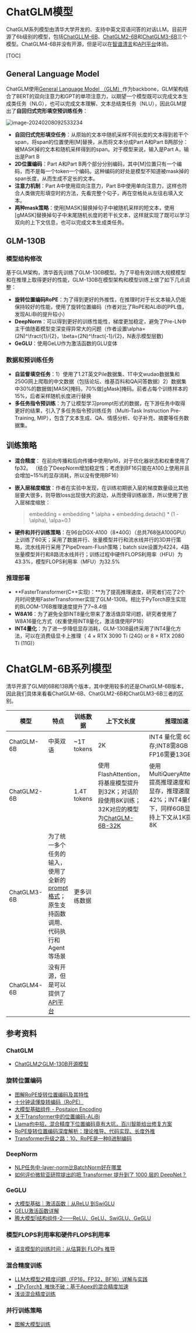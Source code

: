 # ChatGLM模型

ChatGLM系列模型由清华大学开发的、支持中英文双语问答的对话LLM。目前开源了6b级别的模型，包括[ChatGLLM-6B](https://github.com/THUDM/ChatGLM-6B)、[ChatGLM2-6B](https://github.com/THUDM/ChatGLM2-6B)和[ChatGLM3-6B](https://github.com/THUDM/ChatGLM3)三个模型。ChatGLM4-6B并没有开源，但是可以在[智谱清言](https://www.chatglm.cn/)和[API平台](https://open.bigmodel.cn/)体验。



[TOC]

## General Language Model

ChatGLM使用[General Language Model （GLM）](https://github.com/THUDM/GLM)作为backbone，GLM架构结合了BERT的双向注意力和GPT的单项注意力，以期望一个模型既可以完成文本生成类任务（NLG），也可以完成文本理解、文本总结类任务（NLU），因此GLM提出了**自回归式完形填空预训练任务**：



![image-20240208092533234](.\images\image-20240208092533234.png)

+ **自回归式完形填空任务**：从原始的文本中随机采样不同长度的文本得到若干个span，将span的位置使用[M]替换，从而将文本分成Part A和Part B两部分：被MASK掉的文本和随机采样得到的span。对于模型来说，输入是Part A，输出是Part B
+ **2D位置编码**：Part A和Part B两个部分分别编码，其中[M]位置只有一个编码，而不是每一个token一个编码。这种编码的好处是模型不知道被mask掉的span长度，从而生成不定长的文本。
+ **注意力机制**：Part A中使用双向注意力，Part B中使用单向注意力，这样也符合人类做完形填空时的方法，先看完整个句子，再在空格处从左往右填入文本。
+ **两种mask策略**：使用[MASK]替换掉句子中被随机采样的短文本，使用[gMASK]替换掉句子中末尾随机长度的若干长文本，这样就实现了既可以学习双向的上下文信息，也可以完成文本生成类任务。



## GLM-130B

### 模型结构修改

基于GLM架构，清华首先训练了GLM-130B模型。为了平稳有效训练大规模模型和在推理上取得更好的性能，GLM-130B在模型架构和模型训练上做了如下几点调整：

+ **旋转位置编码RoPE**：为了得到更好的外推性，在推理时对于长文本输入仍能保持较好的性能，使用了旋转位置编码（作者对比了RoPE和ALiBi的PPL值，发现ALiBi的提升较小）
+ **DeepNorm**：可以得到更好的训练性能性，梯度更加稳定，避免了Pre-LN中主干值随着模型变深变得异常大的问题（作者设置\alpha=(2N)^\fract{1}/{2}，\beta=(2N)^\fract{-1}/{2}，N表示模型层数)
+ **GeGLU**：使用GeLU作为激活函数的GLU变体



### 数据和预训练任务

+ **自监督填空任务**：1）使用了1.2T英文Pile数据集、1T中文wudao数据集和250G网上爬取的中文数据（包括论坛、维基百科和QA问答数据）2）数据集中30%的数据做[MASK]掩码，70%做[gMask]掩码。前者占每个训练样本的15%，后者采样随机长度进行替换
+ **多任务指令预训练**：为了让模型学习prompt形式的数据，在下游任务中取得更好的结果，引入了多任务指令预训练任务（Multi-Task Instruction Pre-Training, MIP），包含了文本生成、QA、情感分析、句子补充、摘要等任务数据集。



## 训练策略

+ **混合精度**： 在前向传播和后向传播中使用fp16，对于优化器状态和权重使用了fp32。 （结合了DeepNorm增加稳定性；考虑到BF16只能在A100上使用并且会增加~15%的显存消耗，所以没有使用BF16）

+ **嵌入层梯度缩放**：作者在实验中发现，在训练初期嵌入层的梯度数量级比其他层要大很多，则导致loss出现很大的波动，从而使得训练崩溃，所以使用了嵌入层梯度缩放：

  > embedding = embedding * \alpha + embedding.detach() * (1 - \alpha), \alpa=0.1

+ **硬件和并行训练策略**：在96台DGX-A100（8*40G）（总共768张A100GPU）上训练了60天；采用了数据并行、张量模型并行和流水线并行的3D并行策略，流水线并行采用了PipeDream-Flush策略；batch size设置为4224，4路张量模型并行和8路流水线并行；训练过程中硬件FLOPS利用率（HFU）为43.3%，模型FLOPS利用率（MFU）为32.5%



### 推理部署

+ **FasterTransformer(C++实现)：**为了提高推理速度，研究者们花了2个月时间使用FasterTransformer实现了GLM-130B。相比于PyTorch原生实现的BLOOM-176B推理速度提升了7~8.4倍
+ **W8A16**：为了避免全部INT8量化带来了激活值异常问题，研究者使用了W8A16量化方式（权重使用INT8量化，激活值使用FP16）
+ **INT4量化**：为了进一步降低显存消耗，GLM-130B最终采用了INT4量化方法，可以在消费级显卡上推理（ 4 × RTX 3090 Ti (24G) or 8 × RTX 2080 Ti (11G)）



# ChatGLM-6B系列模型

清华开源了GLM的6B和13B两个版本，其中使用较多的还是ChatGLM-6B版本，因此我们具体来看看ChatGLM-6B、ChatGLM2-6B和ChatGLM3-6B三者的区别。



| 模型        | 特点                                                         | 训练数据     | 上下文长度                                                   | 推理加速                                                     | 连接                                         |
| ----------- | ------------------------------------------------------------ | ------------ | ------------------------------------------------------------ | ------------------------------------------------------------ | -------------------------------------------- |
| ChatGLM-6B  | 中英双语                                                     | ~1T tokens   | 2K                                                           | INT4 量化需 6GB 显存;INT8需8GB；FP16需要13GB                 | [LINK](https://github.com/THUDM/ChatGLM-6B)  |
| ChatGLM2-6B |                                                              | 1.4T tokens  | 使用FlashAttention，将基座模型提升到32K；对话阶段使用8K训练；32K对应的模型为[ChatGLM-6B-32K](https://huggingface.co/THUDM/chatglm2-6b-32k) | 使用MultiQueryAttention提高推理速度和降低显存，推理速度提升42%；INT4量化下，同样6GB显存支持上下文从1K提升到8K | [LINK](https://github.com/THUDM/ChatGLM2-6B) |
| ChatGLM3-6B | 为了统一多个任务的输入，使用了全新的[prompt格式](https://github.com/THUDM/ChatGLM3/blob/main/PROMPT.md)；原生支持函数调用、代码执行和Agent等场景 | 更多训练数据 |                                                              |                                                              | [LINK](https://github.com/THUDM/ChatGLM3)    |
| ChatGLM4-6B | 没有开源，但是可以提供了[API平台](https://open.bigmodel.cn/) |              |                                                              |                                                              |                                              |



## 参考资料

### ChatGLM

+ [ChatGLM之GLM-130B开源模型](https://zhuanlan.zhihu.com/p/639772040)

### 旋转位置编码

+ [图解RoPE旋转位置编码及其特性](https://zhuanlan.zhihu.com/p/667864459)
+ [十分钟读懂旋转编码（RoPE）](https://www.zhihu.com/tardis/zm/art/647109286?source_id=1003)
+ [大模型基础组件 - Positaion Encoding](https://blog.nghuyong.top/2023/09/02/NLP/llm-position-embedding/)
+ [关于Transformer中的位置编码-ALiBi](https://zhuanlan.zhihu.com/p/642846676)
+ [Llama也中招，混合精度下位置编码竟有大坑，百川智能给出修复方案](https://www.jiqizhixin.com/articles/2023-08-22-2)
+ [RoPE旋转位置编码深度解析：理论推导、代码实现、长度外推](https://zhuanlan.zhihu.com/p/645263524)
+ [Transformer升级之路：10、RoPE是一种β进制编码](https://spaces.ac.cn/archives/9675)

### DeepNorm

+ [NLP任务中-layer-norm比BatchNorm好在哪里](https://github.com/DA-southampton/NLP_ability/blob/master/%E6%B7%B1%E5%BA%A6%E5%AD%A6%E4%B9%A0%E8%87%AA%E7%84%B6%E8%AF%AD%E8%A8%80%E5%A4%84%E7%90%86/Transformer/NLP%E4%BB%BB%E5%8A%A1%E4%B8%AD-layer-norm%E6%AF%94BatchNorm%E5%A5%BD%E5%9C%A8%E5%93%AA%E9%87%8C.md)
+ [如何评价微软亚研院提出的把 Transformer 提升到了 1000 层的 DeepNet？](https://www.zhihu.com/question/519668254/answer/2371885202)

### GeGLU

+ [大模型基础｜激活函数｜从ReLU 到SwiGLU](https://zhuanlan.zhihu.com/p/650237644)
+ [GELU激活函数详解](https://zhuanlan.zhihu.com/p/302394523)
+ [腾大模型|结构组件-2——ReLU、GeLU、SwiGLU、GeGLU](https://zhuanlan.zhihu.com/p/621058772)

### 模型FLOPS利用率和硬件FLOPS利用率

+ [语言模型的训练时间：从估算到 FLOPs 推导](https://zhuanlan.zhihu.com/p/646905171)

### 混合精度训练

+ [LLM大模型之精度问题（FP16，FP32，BF16）详解与实践](https://zhuanlan.zhihu.com/p/657886517)
+ [【PyTorch】唯快不破：基于Apex的混合精度加速](https://zhuanlan.zhihu.com/p/79887894)
+ [浅谈混合精度训练](https://zhuanlan.zhihu.com/p/103685761)

### 并行训练策略

+ [图解大模型训练](https://zhuanlan.zhihu.com/p/613196255)
